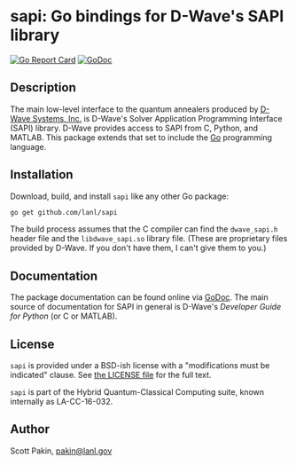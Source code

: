 sapi: Go bindings for D-Wave's SAPI library
===========================================

[![Go Report Card](https://goreportcard.com/badge/github.com/lanl/sapi)](https://goreportcard.com/report/github.com/lanl/sapi)
[![GoDoc](https://godoc.org/github.com/lanl/sapi?status.svg)](https://godoc.org/github.com/lanl/sapi)

Description
-----------

The main low-level interface to the quantum annealers produced by [D-Wave Systems, Inc.](https://www.dwavesys.com/) is D-Wave's Solver Application Programming Interface (SAPI) library.  D-Wave provides access to SAPI from C, Python, and MATLAB.  This package extends that set to include the [Go](https://golang.org/) programming language.

Installation
------------

Download, build, and install `sapi` like any other Go package:
```bash
go get github.com/lanl/sapi
```

The build process assumes that the C compiler can find the `dwave_sapi.h` header file and the `libdwave_sapi.so` library file.  (These are proprietary files provided by D-Wave.  If you don't have them, I can't give them to you.)

Documentation
-------------

The package documentation can be found online via [GoDoc](https://godoc.org/github.com/lanl/sapi).  The main source of documentation for SAPI in general is D-Wave's *Developer Guide for Python* (or C or MATLAB).

License
-------

`sapi` is provided under a BSD-ish license with a "modifications must be indicated" clause.  See [the LICENSE file](https://github.com/lanl/sapi/blob/master/LICENSE.md) for the full text.

`sapi` is part of the Hybrid Quantum-Classical Computing suite, known internally as LA-CC-16-032.

Author
------

Scott Pakin, <pakin@lanl.gov>
